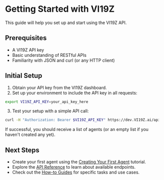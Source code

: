 # Getting Started with VI19Z

This guide will help you set up and start using the VI19Z API.

## Prerequisites

- A VI19Z API key
- Basic understanding of RESTful APIs
- Familiarity with JSON and curl (or any HTTP client)

## Initial Setup

1. Obtain your API key from the VI19Z dashboard.
2. Set up your environment to include the API key in all requests:

```bash
export VI19Z_API_KEY=your_api_key_here
```

3. Test your setup with a simple API call:

```bash
curl -H "Authorization: Bearer $VI19Z_API_KEY" https://dev.VI19Z.ai/api/agents
```

If successful, you should receive a list of agents (or an empty list if you haven't created any yet).

## Next Steps

- Create your first agent using the [Creating Your First Agent](../tutorials/creating_your_first_agent.md) tutorial.
- Explore the [API Reference](../reference/api_endpoints/) to learn about available endpoints.
- Check out the [How-to Guides](../how-to-guides/) for specific tasks and use cases.
